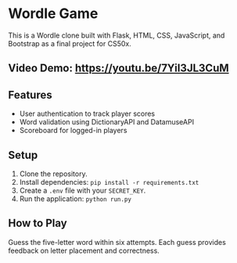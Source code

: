 # Wordle Game

This is a Wordle clone built with Flask, HTML, CSS, JavaScript, and Bootstrap as a final project for CS50x.
## Video Demo:  https://youtu.be/7YiI3JL3CuM

## Features
- User authentication to track player scores
- Word validation using DictionaryAPI and DatamuseAPI
- Scoreboard for logged-in players

## Setup
1. Clone the repository.
2. Install dependencies: `pip install -r requirements.txt`
3. Create a `.env` file with your `SECRET_KEY`.
4. Run the application: `python run.py`

## How to Play
Guess the five-letter word within six attempts. Each guess provides feedback on letter placement and correctness.
